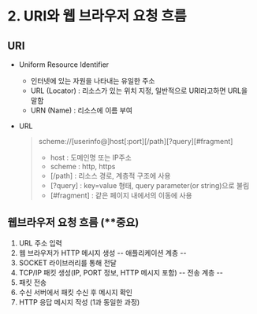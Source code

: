 # 2. URI와 웹 브라우저 요청 흐름

## URI
* Uniform Resource Identifier
  * 인터넷에 있는 자원을 나타내는 유일한 주소
  * URL (Locator) : 리소스가 있는 위치 지정, 일반적으로 URI라고하면 URL을 말함
  * URN (Name) : 리소스에 이름 부여

* URL
  > scheme://[userinfo@]host[:port][/path][?query][#fragment]
  > * host : 도메인명 또는 IP주소
  > * scheme : http, https
  > * [/path] : 리소스 경로, 계층적 구조에 사용
  > * [?query] : key=value 형태, query parameter(or string)으로 불림
  > * [#fragment] : 같은 페이지 내에서의 이동에 사용


## 웹브라우저 요청 흐름 (**중요)
1. URL 주소 입력
2. 웹 브라우저가 HTTP 메시지 생성
-- 애플리케이션 계층 --
3. SOCKET 라이브러리를 통해 전달
4. TCP/IP 패킷 생성(IP, PORT 정보, HTTP 메시지 포함)
-- 전송 계층 --
5. 패킷 전송
5. 수신 서버에서 패킷 수신 후 메시지 확인
6. HTTP 응답 메시지 작성 (1과 동일한 과정)
